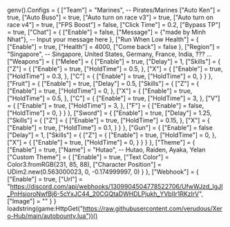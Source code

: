 genv().Configs = {
    ["Team"] = "Marines", -- Pirates/Marines
    ["Auto Ken"] = true,
    ["Auto Buso"] = true,
    ["Auto turn on race v3"] = true,
    ["Auto turn on race v4"] = true,
    ["FPS Boost"] = false,
    ["Click Time"] = 0.2,
    ["Bypass TP"] = true,
    ["Chat"] = {
        ["Enable"] = false,
        ["Message"] = {"made by Minh Nhat"}, -- Input your message here
    },
    ["Run When Low Health"] = {
        ["Enable"] = true,
        ["Health"] = 4000,
        ["Come back"] = false
    },
    ["Region"] = "Singapore", -- Singapore, United States, Germany, France, India, ??? ...
    ["Weapons"] = {
        ["Melee"] = {
            ["Enable"] = true,
            ["Delay"] = 1,
            ["Skills"] = {
                ["Z"] = {
                    ["Enable"] = true,
                    ["HoldTime"] = 0.5,
                },
                ["X"] = {
                    ["Enable"] = true,
                    ["HoldTime"] = 0.3,
                },
                ["C"] = {
                    ["Enable"] = true,
                    ["HoldTime"] = 0,
                }
            }
        },
        ["Fruit"] = {
            ["Enable"] = true,
            ["Delay"] = 0.5,
            ["Skills"] = {
                ["Z"] = {
                    ["Enable"] = true,
                    ["HoldTime"] = 0,
                },
                ["X"] = {
                    ["Enable"] = true,
                    ["HoldTime"] = 0.5,
                },
                ["C"] = {
                    ["Enable"] = true,
                    ["HoldTime"] = 3,
                },
                ["V"] = {
                    ["Enable"] = true,
                    ["HoldTime"] = 3,
                },
                ["F"] = {
                    ["Enable"] = false,
                    ["HoldTime"] = 0,
                }
            }
        },
        ["Sword"] = {
            ["Enable"] = true,
            ["Delay"] = 1.25,
            ["Skills"] = {
                ["Z"] = {
                    ["Enable"] = true,
                    ["HoldTime"] = 0.15,
                },
                ["X"] = {
                    ["Enable"] = true,
                    ["HoldTime"] = 0.1,
                }
            }
        },
        ["Gun"] = {
            ["Enable"] = false
            ["Delay"] = 1,
            ["Skills"] = {
                ["Z"] = {
                    ["Enable"] = true,
                    ["HoldTime"] = 0,
                },
                ["X"] = {
                    ["Enable"] = true,
                    ["HoldTime"] = 0,
                }
            }
        }
    },
    ["Theme"] = {
        ["Enable"] = true,
        ["Name"] = "Hutao", -- Hutao, Raiden, Ayaka, Yelan
        ["Custom Theme"] = {
            ["Enable"] = true,
            ["Text Color"] = Color3.fromRGB(231, 85, 88),
            ["Character Position"] = UDim2.new(0.563000023, 0, -0.174999997, 0)
        }
    },
    ["Webhook"] = {
        ["Enable"] = true,
        ["Url"] = "https://discord.com/api/webhooks/1309904504778522706/UfwWJzd_IgJI_PnHsioroNwfBj6-5cYxJC44_20CGQtaDWHDLPjukh_YVbIIr1RKzlrV",
        ["Image"] = ""
    }
}
loadstring(game:HttpGet("https://raw.githubusercontent.com/verudous/Xero-Hub/main/autobounty.lua"))()
